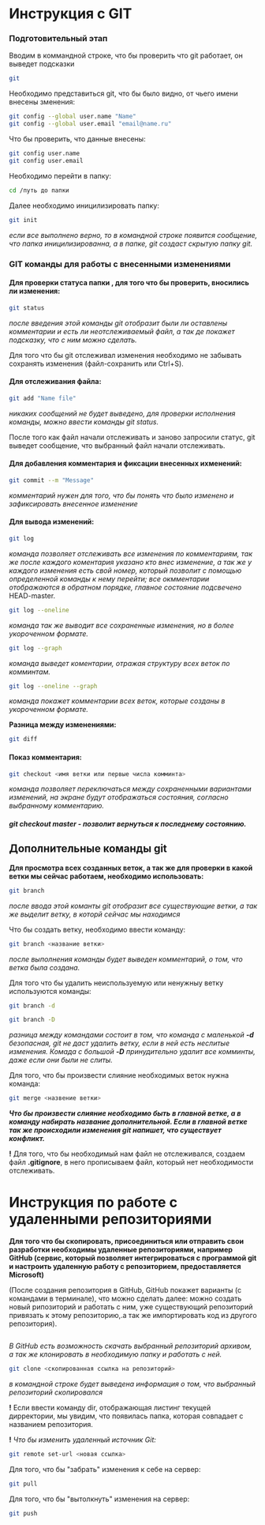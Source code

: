 # Инструкция с GIT

### Подготовительный этап

Вводим в коммандной строке, что бы проверить что git работает, он выведет подсказки
```sh
git
```

Необходимо представиться git, что бы было видно, от чьего имени внесены зменения:
```sh
git config --global user.name "Name"
git config --global user.email "email@name.ru"
```
Что бы проверить, что данные внесены:
```sh
git config user.name
git config user.email
```

Необходимо перейти в папку:
```sh
cd /путь до папки
```

Далее необходимо иницилизировать папку:
```sh
git init
```
*если все выполнено верно, то в командной строке появится сообщение, что папка иницилизированна, а в папке, git создаст скрытую папку git.*


### GIT команды для работы с внесенными изменениями

#### Для проверки статуса папки , для того что бы проверить, вносились ли изменения:
```sh
git status
```
*после введения этой команды git отобразит были ли оставлены комментарии и есть ли неотслеживаемый файл, а так де покажет подсказку, что с ним можно сделать.*

Для того что бы git отслеживал изменения необходимо не забывать сохранять изменения (файл-сохранить или Ctrl+S).

#### Для отслеживания файла:
```sh
git add "Name file"
```
*никаких сообщений не будет выведено, для проверки исполнения команды, можно ввести команды git status.*

После того как файл начали отслеживать и заново запросили статус, git выведет сообщение, что выбранный файл начали отслеживать.

#### Для добавления комментария и фиксации внесенных ихменений:
```sh
git commit --m "Message"
```
*комментарий нужен для того, что бы понять что было изменено и зафиксировать внесенное изменение*

#### Для вывода изменений:
```sh
git log
```
*команда позволяет отслеживать все изменения по комментариям, так же после каждого коментария указано кто внес изменение, а так же у каждого изменения есть свой номер, который позволит с помощью определенной команды к нему перейти; все окмментарии отображаются в обратном порядке, главное состояние подсвечено* HEAD-master.

```sh
git log --oneline
```
*команда так же выводит все сохраненные изменения, но в более укороченном формате.*

```sh
git log --graph
```
*команда выведет коментарии, отражая структуру всех веток по комминтам.*

```sh
git log --oneline --graph
```
*команда покажет комментарии всех веток, которые созданы в укороченном формате.*

**Разница между изменениями:**
```sh
git diff
```

#### Показ комментария:
```sh
git checkout <имя ветки или первые числа комминта>
```
*команда позволяет переключаться между сохраненными вариантами изменений, на экране будут отображаться состояния, согласно выбранному комментарию.*

##### git checkout master - позволит вернуться к последнему состоянию. 

## Дополнительные команды git

**Для просмотра всех созданных веток, а так же для проверки в какой ветки мы сейчас работаем, необходимо использовать:**
```sh
git branch
```
*после ввода этой команты git отобразит все существующие ветки, а так же выделит ветку, в которй сейчас мы находимся*

Что бы создать ветку, необходимо ввести команду:
```sh
git branch <название ветки>
```
*после выполнения команды будет выведен комментарий, о том, что ветка была создана.*

Для того что бы удалить неиспользуемую или ненужныу ветку используются команды:

```sh
git branch -d

git branch -D
```
*разница между командами состоит в том, что команда с маленькой **-d** безопасная, git не даст удалить ветку, если в ней есть неслитые изменения. Комада с большой **-D** принудительно удалит все комминты, даже если они были не слиты.*

Для того, что бы произвести слияние необходимых веток нужна команда:
```sh
git merge <назвение ветки>
```
_**Что бы произвести слияние необходимо быть в главной ветке, а в команду набирать название дополнительной. Если в главной ветке так же происходили изменения git напишет, что существует конфликт.**_

**!** Для того, что бы необходимый нам файл не отслеживался, создаем файл **.gitignore**, в него прописываем файл, который нет необходимости отслеживать.

# Инструкция по работе с удаленными репозиториями

**Для того что бы скопировать, присоединиться или отправить свои разработки необходимы удаленные репозиториями, например GitHub (сервис, который позволяет интегрироваться с программой git и настроить удаленную работу с репозиторием, предоставляется Microsoft)**

(После создания репозитория в GitHub, GitHub покажет варианты (с командами в терминале), что можно сделать далее: можно создать новый рипозиторий и работать с ним, уже существующий репозиторий привязать к этому репозиторию,.а так же импортировать код из другого репозитория).

```

```

*В GitHub есть возможность скачать выбранный репозиторий архивом, а так же клонировать в необходимую папку и работать с ней.* 

```sh
git clone <скопированная ссылка на репозиторий>
```
*в командной строке будет выведена информация о том, что выбранный репозиторий скопировался*

**!** Если ввести команду dir, отображающая листинг текущей дирректории, мы увидим, что появилась папка, которая совпадает с названием репозитория. 

**!** *Что бы изменить удаленный источник Git:*

```sh
git remote set-url <новая ссылка>
```

Для того, что бы "забрать" изменения к себе на сервер:
```sh
git pull
```

Для того, что бы "вытолкнуть" изменения на сервер:
```sh
git push
```
